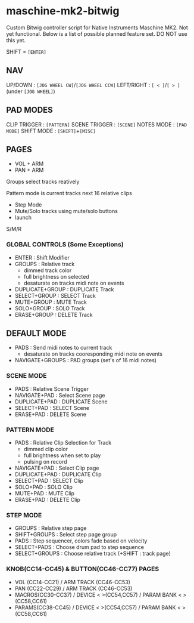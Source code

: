 maschine-mk2-bitwig
====================

Custom Bitwig controller script for Native Instruments Maschine MK2. Not yet functional. Below is a list of possible planned feature set. DO NOT use this yet.

SHIFT = `[ENTER]`

## NAV
UP/DOWN    : `[JOG WHEEL CW]`/`[JOG WHEEL CCW]`
LEFT/RIGHT : `[ < ]`/`[ > ]` (under `[JOG WHEEL]`)


## PAD MODES
CLIP TRIGGER  : `[PATTERN]`
SCENE TRIGGER : `[SCENE]`
NOTES MODE    : `[PAD MODE]`
SHIFT MODE    : `[SHIFT]`+`[MISC]`

## PAGES
* VOL + ARM
* PAN + ARM


Groups select tracks reatively

Pattern mode is current tracks next 16 relative clips

- Step Mode
- Mute/Solo tracks using mute/solo buttons
- launch

S/M/R

### GLOBAL CONTROLS (Some Exceptions)
- ENTER           : Shift Modifier
- GROUPS          : Relative track
    - dimmed track color
    - full brightness on selected
    - desaturate on tracks midi note on events
- DUPLICATE+GROUP : DUPLICATE Track
- SELECT+GROUP    : SELECT Track
- MUTE+GROUP      : MUTE Track
- SOLO+GROUP      : SOLO Track
- ERASE+GROUP     : DELETE Track

## DEFAULT MODE
- PADS            : Send midi notes to current track
    - desaturate on tracks cooresponding midi note on events
- NAVIGATE+GROUPS : PAD groups (set's of 16 midi notes)


### SCENE MODE
- PADS            : Relative Scene Trigger
- NAVIGATE+PAD    : Select Scene page
- DUPLICATE+PAD   : DUPLICATE Scene
- SELECT+PAD      : SELECT Scene
- ERASE+PAD       : DELETE Scene


### PATTERN MODE
- PADS          : Relative Clip Selection for Track 
    - dimmed clip color
    - full brightness when set to play
    - pulsing on record
- NAVIGATE+PAD  : Select Clip page
- DUPLICATE+PAD : DUPLICATE Clip
- SELECT+PAD    : SELECT Clip
- SOLO+PAD      : SOLO Clip
- MUTE+PAD      : MUTE Clip
- ERASE+PAD     : DELETE Clip


### STEP MODE 
- GROUPS        : Relative step page
- SHIFT+GROUPS  : Select step page group
- PADS          : Step sequencer, colors fade based on velocity
- SELECT+PADS   : Choose drum pad to step sequence
- SELECT+GROUPS : Choose relative track (+SHIFT : track page)


### KNOB(CC14-CC45) & BUTTON(CC46-CC77) PAGES
- VOL   (CC14-CC21) / ARM TRACK (CC46-CC53)
- PAN   (CC22-CC29) / ARM TRACK (CC46-CC53)
- MACROS(CC30-CC37) / DEVICE < >(CC54,CC57) / PARAM BANK < >(CC58,CC61)
- PARAMS(CC38-CC45) / DEVICE < >(CC54,CC57) / PARAM BANK < >(CC58,CC61)